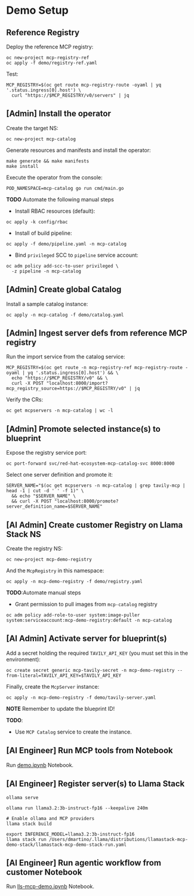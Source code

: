 # Demo Setup

## Reference Registry
Deploy the reference MCP registry:
```
oc new-project mcp-registry-ref
oc apply -f demo/registry-ref.yaml
```

Test:
```
MCP_REGISTRY=$(oc get route mcp-registry-route -oyaml | yq '.status.ingress[0].host') \
  curl "https://$MCP_REGISTRY/v0/servers" | jq
```

## [Admin] Install the operator
Create the target NS:
```
oc new-project mcp-catalog
```

Generate resources and manifests and install the operator:
```
make generate && make manifests
make install
```
Execute the operator from the console:
```
POD_NAMESPACE=mcp-catalog go run cmd/main.go
```

**TODO** Automate the following manual steps
* Install RBAC resources (default):
```
oc apply -k config/rbac
```
* Install of build pipeline:
```
oc apply -f demo/pipeline.yaml -n mcp-catalog
```
* Bind `privileged` SCC to `pipeline` service account:
```
oc adm policy add-scc-to-user privileged \
  -z pipeline -n mcp-catalog
```

## [Admin] Create global Catalog

Install a sample catalog instance:
```
oc apply -n mcp-catalog -f demo/catalog.yaml
```

## [Admin] Ingest server defs from reference MCP registry
Run the import service from the catalog service:
```
MCP_REGISTRY=$(oc get route -n mcp-registry-ref mcp-registry-route -oyaml | yq '.status.ingress[0].host') && \
  echo "https://$MCP_REGISTRY/v0" && \
  curl -X POST "localhost:8000/import?mcp_registry_source=https://$MCP_REGISTRY/v0" | jq
```

Verify the CRs:
```
oc get mcpservers -n mcp-catalog | wc -l
```

## [Admin] Promote selected instance(s) to blueprint
Expose the registry service port:
```
oc port-forward svc/red-hat-ecosystem-mcp-catalog-svc 8000:8000
```

Select one server definition and promote it:
```
SERVER_NAME="$(oc get mcpservers -n mcp-catalog | grep tavily-mcp | head -1 | cut -d ' ' -f 1)" \
  && echo "$SERVER_NAME" \
  && curl -X POST "localhost:8000/promote?server_definition_name=$SERVER_NAME"
```

## [AI Admin] Create customer Registry on Llama Stack NS
Create the registry NS:
```
oc new-project mcp-demo-registry
```

And the `McpRegistry` in this namespace:
```
oc apply -n mcp-demo-registry -f demo/registry.yaml
```

**TODO**:Automate manual steps
* Grant permission to pull images from `mcp-catalog` registry
```
oc adm policy add-role-to-user system:image-puller system:serviceaccount:mcp-demo-registry:default -n mcp-catalog
```

## [AI Admin] Activate server for blueprint(s)
Add a secret holding the required `TAVILY_API_KEY` (you must set this in the environment):
```
oc create secret generic mcp-tavily-secret -n mcp-demo-registry --from-literal=TAVILY_API_KEY=$TAVILY_API_KEY
```
Finally, create the `McpServer` instance:
```
oc apply -n mcp-demo-registry -f demo/tavily-server.yaml
```
**NOTE** Remember to update the blueprint ID!

**TODO**:
* Use `MCP Catalog` service to create the instance.

## [AI Engineer] Run MCP tools from Notebook
Run [demo.ipynb](demo.ipynb) Notebook.

## [AI Engineer] Register server(s) to Llama Stack

```
ollama serve
```

```
ollama run llama3.2:3b-instruct-fp16 --keepalive 240m
```

```
# Enable ollama and MCP providers
llama stack build
```

```
export INFERENCE_MODEL=llama3.2:3b-instruct-fp16
llama stack run /Users/dmartino/.llama/distributions/llamastack-mcp-demo-stack/llamastack-mcp-demo-stack-run.yaml
```

## [AI Engineer] Run agentic workflow from customer Notebook
Run [lls-mcp-demo.ipynb](./lls-mcp-demo.ipynb) Notebook.


